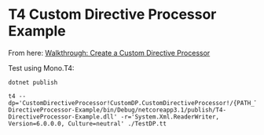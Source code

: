 # T4 Custom Directive Processor Example

From here: [Walkthrough: Create a Custom Directive Processor](https://learn.microsoft.com/en-us/visualstudio/modeling/walkthrough-creating-a-custom-directive-processor?view=vs-2022&tabs=csharp)

Test using Mono.T4:

```shell
dotnet publish

t4 --dp='CustomDirectiveProcessor!CustomDP.CustomDirectiveProcessor!/{PATH_TO}/T4-DirectiveProcessor-Example/bin/Debug/netcoreapp3.1/publish/T4-DirectiveProcessor-Example.dll' -r='System.Xml.ReaderWriter, Version=6.0.0.0, Culture=neutral' ./TestDP.tt
```
